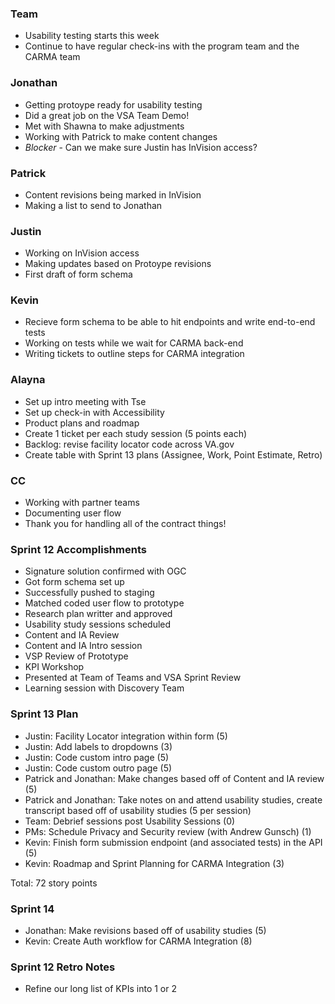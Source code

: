 ### Team
- Usability testing starts this week
- Continue to have regular check-ins with the program team and the CARMA team
### Jonathan
- Getting protoype ready for usability testing
- Did a great job on the VSA Team Demo!
- Met with Shawna to make adjustments
- Working with Patrick to make content changes
- *Blocker* - Can we make sure Justin has InVision access?
### Patrick
- Content revisions being marked in InVision
- Making a list to send to Jonathan
### Justin
- Working on InVision access
- Making updates based on Protoype revisions
- First draft of form schema
### Kevin
- Recieve form schema to be able to hit endpoints and write end-to-end tests
- Working on tests while we wait for CARMA back-end
- Writing tickets to outline steps for CARMA integration
### Alayna
- Set up intro meeting with Tse
- Set up check-in with Accessibility
- Product plans and roadmap
- Create 1 ticket per each study session (5 points each)
- Backlog: revise facility locator code across VA.gov
- Create table with Sprint 13 plans (Assignee, Work, Point Estimate, Retro)
### CC
- Working with partner teams
- Documenting user flow
- Thank you for handling all of the contract things!

### Sprint 12 Accomplishments
- Signature solution confirmed with OGC
- Got form schema set up
- Successfully pushed to staging
- Matched coded user flow to prototype
- Research plan writter and approved
- Usability study sessions scheduled
- Content and IA Review 
- Content and IA Intro session
- VSP Review of Prototype
- KPI Workshop
- Presented at Team of Teams and VSA Sprint Review
- Learning session with Discovery Team

### Sprint 13 Plan
- Justin: Facility Locator integration within form (5)
- Justin: Add labels to dropdowns (3)
- Justin: Code custom intro page (5)
- Justin: Code custom outro page (5)
- Patrick and Jonathan: Make changes based off of Content and IA review (5)
- Patrick and Jonathan: Take notes on and attend usability studies, create transcript based off of usability studies (5 per session)
- Team: Debrief sessions post Usability Sessions (0)
- PMs: Schedule Privacy and Security review (with Andrew Gunsch) (1)
- Kevin: Finish form submission endpoint (and associated tests) in the API (5)
- Kevin: Roadmap and Sprint Planning for CARMA Integration (3)

Total: 72 story points

### Sprint 14
- Jonathan: Make revisions based off of usability studies (5) 
- Kevin: Create Auth workflow for CARMA Integration (8)



### Sprint 12 Retro Notes
- Refine our long list of KPIs into 1 or 2
